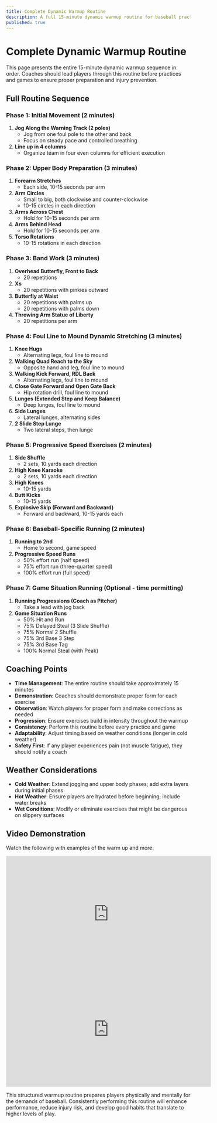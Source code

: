 ```yaml
---
title: Complete Dynamic Warmup Routine
description: A full 15-minute dynamic warmup routine for baseball practice and games
published: true
---
```


# Complete Dynamic Warmup Routine

This page presents the entire 15-minute dynamic warmup sequence in order. Coaches should lead players through this routine before practices and games to ensure proper preparation and injury prevention.

## Full Routine Sequence

### Phase 1: Initial Movement (2 minutes)

1. **Jog Along the Warning Track (2 poles)**
   - Jog from one foul pole to the other and back
   - Focus on steady pace and controlled breathing
2. **Line up in 4 columns**
   - Organize team in four even columns for efficient execution

### Phase 2: Upper Body Preparation (3 minutes)

1. **Forearm Stretches**
   - Each side, 10-15 seconds per arm
2. **Arm Circles**
   - Small to big, both clockwise and counter-clockwise
   - 10-15 circles in each direction
3. **Arms Across Chest**
   - Hold for 10-15 seconds per arm
4. **Arms Behind Head**
   - Hold for 10-15 seconds per arm
5. **Torso Rotations**
   - 10-15 rotations in each direction

### Phase 3: Band Work (3 minutes)

1. **Overhead Butterfly, Front to Back**
   - 20 repetitions
2. **Xs**
   - 20 repetitions with pinkies outward
3. **Butterfly at Waist**
   - 20 repetitions with palms up
   - 20 repetitions with palms down
4. **Throwing Arm Statue of Liberty**
   - 20 repetitions per arm

### Phase 4: Foul Line to Mound Dynamic Stretching (3 minutes)

1. **Knee Hugs**
   - Alternating legs, foul line to mound
2. **Walking Quad Reach to the Sky**
   - Opposite hand and leg, foul line to mound
3. **Walking Kick Forward, RDL Back**
   - Alternating legs, foul line to mound
4. **Close Gate Forward and Open Gate Back**
   - Hip rotation drill, foul line to mound
5. **Lunges (Extended Step and Keep Balance)**
   - Deep lunges, foul line to mound
6. **Side Lunges**
   - Lateral lunges, alternating sides
7. **2 Slide Step Lunge**
   - Two lateral steps, then lunge

### Phase 5: Progressive Speed Exercises (2 minutes)

1. **Side Shuffle**
   - 2 sets, 10 yards each direction
2. **High Knee Karaoke**
   - 2 sets, 10 yards each direction
3. **High Knees**
   - 10-15 yards
4. **Butt Kicks**
   - 10-15 yards
5. **Explosive Skip (Forward and Backward)**
   - Forward and backward, 10-15 yards each

### Phase 6: Baseball-Specific Running (2 minutes)

1. **Running to 2nd**
   - Home to second, game speed
2. **Progressive Speed Runs**
   - 50% effort run (half speed)
   - 75% effort run (three-quarter speed)
   - 100% effort run (full speed)

### Phase 7: Game Situation Running (Optional - time permitting)

1. **Running Progressions (Coach as Pitcher)**
   - Take a lead with jog back
2. **Game Situation Runs**
   - 50% Hit and Run
   - 75% Delayed Steal (3 Slide Shuffle)
   - 75% Normal 2 Shuffle
   - 75% 3rd Base 3 Step
   - 75% 3rd Base Tag
   - 100% Normal Steal (with Peak)

## Coaching Points

- **Time Management**: The entire routine should take approximately 15 minutes
- **Demonstration**: Coaches should demonstrate proper form for each exercise
- **Observation**: Watch players for proper form and make corrections as needed
- **Progression**: Ensure exercises build in intensity throughout the warmup
- **Consistency**: Perform this routine before every practice and game
- **Adaptability**: Adjust timing based on weather conditions (longer in cold weather)
- **Safety First**: If any player experiences pain (not muscle fatigue), they should notify a coach

## Weather Considerations

- **Cold Weather**: Extend jogging and upper body phases; add extra layers during initial phases
- **Hot Weather**: Ensure players are hydrated before beginning; include water breaks
- **Wet Conditions**: Modify or eliminate exercises that might be dangerous on slippery surfaces

## Video Demonstration

Watch the following with examples of the warm up and more:

<div class="video-container">
  <iframe
    src="https://www.youtube.com/embed/2uWWXLCGFAM"
    title="Dynamic Warmup Routine Demonstration"
    width="560"
    height="315"
    frameborder="0"
    allow="accelerometer; autoplay; clipboard-write; encrypted-media; gyroscope; picture-in-picture"
    allowfullscreen
  ></iframe>
</div>

<div class="video-container">
  <iframe
    src="https://www.youtube.com/embed/MNouzjZQ4wo"
    title="Additional Warm Up Demonstration"
    width="560"
    height="315"
    frameborder="0"
    allow="accelerometer; autoplay; clipboard-write; encrypted-media; gyroscope; picture-in-picture"
    allowfullscreen
  ></iframe>
</div>

This structured warmup routine prepares players physically and mentally for the demands of baseball. Consistently performing this routine will enhance performance, reduce injury risk, and develop good habits that translate to higher levels of play.
